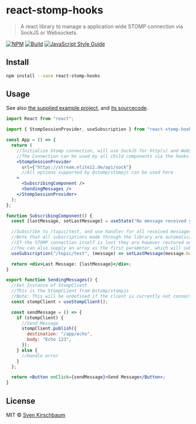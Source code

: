 # react-stomp-hooks

> A react library to manage a application wide STOMP connection via SockJS or Websockets.

[![NPM](https://img.shields.io/npm/v/react-stomp-hooks.svg)](https://www.npmjs.com/package/react-stomp-hooks) [![Build](https://github.com/SvenKirschbaum/react-stomp-hooks/actions/workflows/build.yaml/badge.svg)](https://github.com/SvenKirschbaum/react-stomp-hooks/actions/workflows/build.yaml/) [![JavaScript Style Guide](https://img.shields.io/badge/code_style-standard-brightgreen.svg)](https://standardjs.com)

## Install

```bash
npm install --save react-stomp-hooks
```

## Usage

See also [the supplied example project](https://svenkirschbaum.github.io/react-stomp-hooks/), and [its sourcecode](example/src/App.jsx).

```jsx
import React from "react";

import { StompSessionProvider, useSubscription } from "react-stomp-hooks";

const App = () => {
  return (
    //Initialize Stomp connection, will use SockJS for http(s) and WebSocket for ws(s)
    //The Connection can be used by all child components via the hooks or hocs.
    <StompSessionProvider
      url={"https://stream.elite12.de/api/sock"}
      //All options supported by @stomp/stompjs can be used here
    >
      <SubscribingComponent />
      <SendingMessages />
    </StompSessionProvider>
  );
};

function SubscribingComponent() {
  const [lastMessage, setLastMessage] = useState("No message received yet");

  //Subscribe to /topic/test, and use handler for all received messages
  //Note that all subscriptions made through the library are automatically removed when their owning component gets unmounted.
  //If the STOMP connection itself is lost they are however restored on reconnect.
  //You can also supply an array as the first parameter, which will subscribe to all destinations in the array
  useSubscription("/topic/test", (message) => setLastMessage(message.body));

  return <div>Last Message: {lastMessage}</div>;
}

export function SendingMessages() {
  //Get Instance of StompClient
  //This is the StompCLient from @stomp/stompjs
  //Note: This will be undefined if the client is currently not connected
  const stompClient = useStompClient();

  const sendMessage = () => {
    if (stompClient) {
      //Send Message
      stompClient.publish({
        destination: "/app/echo",
        body: "Echo 123",
      });
    } else {
      //Handle error
    }
  };

  return <Button onClick={sendMessage}>Send Message</Button>;
}
```

## License

MIT © [Sven Kirschbaum](https://github.com/SvenKirschbaum)
